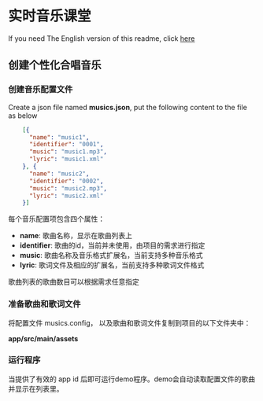# 实时音乐课堂

If you need The English version of this readme, click [here](readme.md)

## 创建个性化合唱音乐
### 创建音乐配置文件
Create a json file named **musics.json**, put the following content to the file as below

````json
    [{
      "name": "music1",
      "identifier": "0001",
      "music": "music1.mp3",
      "lyric": "music1.xml"
    }, {
      "name": "music2",
      "identifier": "0002",
      "music": "music2.mp3",
      "lyric": "music2.xml"
    }]
````

每个音乐配置项包含四个属性：
* **name**: 歌曲名称，显示在歌曲列表上
* **identifier**: 歌曲的id，当前并未使用，由项目的需求进行指定
* **music**: 歌曲名称及音乐格式扩展名，当前支持多种音乐格式
* **lyric**: 歌词文件及相应的扩展名，当前支持多种歌词文件格式

歌曲列表的歌曲数目可以根据需求任意指定

### 准备歌曲和歌词文件

将配置文件 musics.config， 以及歌曲和歌词文件复制到项目的以下文件夹中：

**app/src/main/assets**

### 运行程序
当提供了有效的 app id 后即可运行demo程序。demo会自动读取配置文件的歌曲并显示在列表里。